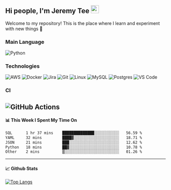 ## Hi people, I'm Jeremy Tee <img src="https://media.giphy.com/media/hvRJCLFzcasrR4ia7z/giphy.gif" width="25px">

Welcome to my repository! This is the place where I learn and experiment with new things :rofl:

### Main Language
![Python](https://img.shields.io/badge/-Python-fff?&logo=python)

### Technologies

![AWS](https://img.shields.io/badge/-AWS-fff?&logo=Amazon-AWS&logoColor=232F3E)
![Docker](https://img.shields.io/badge/-Docker-fff?&logo=Docker)
![Jira](https://img.shields.io/badge/-Jira-fff?&logo=jira-software&logoColor=0052CC)
![Git](http://img.shields.io/badge/-Git-eee?style=flat-square&logo=git&logoColor=F05032)
![Linux](https://img.shields.io/badge/-Linux-fff?&logo=linux&logoColor=000)
![MySQL](https://img.shields.io/badge/mysql-fff.svg?logo=mysql&logoColor=000")
![Postgres](https://img.shields.io/badge/postgres-fff.svg?logo=postgresql&logoColor=white")
![VS Code](http://img.shields.io/badge/-VS%20Code-eee?style=flat-square&logo=visual-studio-code&logoColor=007ACC)

### CI
![GitHub Actions](https://img.shields.io/badge/githubactions-fff.svg?logo=githubactions&logoColor=white")
---

#### 📊 **This Week I Spent My Time On**
<!--START_SECTION:waka-->

```txt
SQL      1 hr 37 mins    ██████████████░░░░░░░░░░░   56.59 %
YAML     32 mins         ████▓░░░░░░░░░░░░░░░░░░░░   18.71 %
JSON     21 mins         ███░░░░░░░░░░░░░░░░░░░░░░   12.62 %
Python   18 mins         ██▓░░░░░░░░░░░░░░░░░░░░░░   10.78 %
Other    2 mins          ▒░░░░░░░░░░░░░░░░░░░░░░░░   01.26 %
```

<!--END_SECTION:waka-->


---

#### 📈 **Github Stats**
[![Top Langs](https://github-readme-stats.vercel.app/api?username=jeremytee97&show_icons=true&count_private=true&hide_title=true&include_all_commits=true)](https://github.com/jeremytee97)

